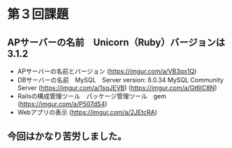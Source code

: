 # 第３回課題
## APサーバーの名前　Unicorn（Ruby）バージョンは　3.1.2
- APサーバーの名前とバージョン
(https://imgur.com/a/VB3qx1Q)
- DBサーバーの名前　MySQL　Server version: 8.0.34 MySQL Community Server
(https://imgur.com/a/1sqJEVB)
(https://imgur.com/a/Gt6IC8N)
- Railsの構成管理ツール　パッケージ管理ツール　gem
(https://imgur.com/a/P507dS4)
- Webアプリの表示
(https://imgur.com/a/2JEtcRA)
## 今回はかなり苦労しました。
